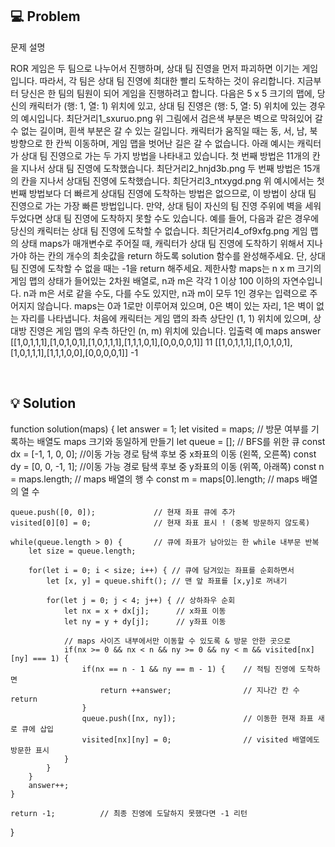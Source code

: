 ## 💻 Problem

문제 설명

ROR 게임은 두 팀으로 나누어서 진행하며, 상대 팀 진영을 먼저 파괴하면 이기는 게임입니다. 따라서, 각 팀은 상대 팀 진영에 최대한 빨리 도착하는 것이 유리합니다.
지금부터 당신은 한 팀의 팀원이 되어 게임을 진행하려고 합니다. 다음은 5 x 5 크기의 맵에, 당신의 캐릭터가 (행: 1, 열: 1) 위치에 있고, 상대 팀 진영은 (행: 5, 열: 5) 위치에 있는 경우의 예시입니다.
최단거리1_sxuruo.png
위 그림에서 검은색 부분은 벽으로 막혀있어 갈 수 없는 길이며, 흰색 부분은 갈 수 있는 길입니다. 캐릭터가 움직일 때는 동, 서, 남, 북 방향으로 한 칸씩 이동하며, 게임 맵을 벗어난 길은 갈 수 없습니다.
아래 예시는 캐릭터가 상대 팀 진영으로 가는 두 가지 방법을 나타내고 있습니다.
첫 번째 방법은 11개의 칸을 지나서 상대 팀 진영에 도착했습니다.
최단거리2_hnjd3b.png
두 번째 방법은 15개의 칸을 지나서 상대팀 진영에 도착했습니다.
최단거리3_ntxygd.png
위 예시에서는 첫 번째 방법보다 더 빠르게 상대팀 진영에 도착하는 방법은 없으므로, 이 방법이 상대 팀 진영으로 가는 가장 빠른 방법입니다.
만약, 상대 팀이 자신의 팀 진영 주위에 벽을 세워두었다면 상대 팀 진영에 도착하지 못할 수도 있습니다. 예를 들어, 다음과 같은 경우에 당신의 캐릭터는 상대 팀 진영에 도착할 수 없습니다.
최단거리4_of9xfg.png
게임 맵의 상태 maps가 매개변수로 주어질 때, 캐릭터가 상대 팀 진영에 도착하기 위해서 지나가야 하는 칸의 개수의 최솟값을 return 하도록 solution 함수를 완성해주세요. 단, 상대 팀 진영에 도착할 수 없을 때는 -1을 return 해주세요.
제한사항
maps는 n x m 크기의 게임 맵의 상태가 들어있는 2차원 배열로, n과 m은 각각 1 이상 100 이하의 자연수입니다.
n과 m은 서로 같을 수도, 다를 수도 있지만, n과 m이 모두 1인 경우는 입력으로 주어지지 않습니다.
maps는 0과 1로만 이루어져 있으며, 0은 벽이 있는 자리, 1은 벽이 없는 자리를 나타냅니다.
처음에 캐릭터는 게임 맵의 좌측 상단인 (1, 1) 위치에 있으며, 상대방 진영은 게임 맵의 우측 하단인 (n, m) 위치에 있습니다.
입출력 예
maps answer
[[1,0,1,1,1],[1,0,1,0,1],[1,0,1,1,1],[1,1,1,0,1],[0,0,0,0,1]] 11
[[1,0,1,1,1],[1,0,1,0,1],[1,0,1,1,1],[1,1,1,0,0],[0,0,0,0,1]] -1

<br/>

## 💡 Solution

function solution(maps) {
let answer = 1;
let visited = maps; // 방문 여부를 기록하는 배열도 maps 크기와 동일하게 만들기
let queue = []; // BFS를 위한 큐
const dx = [-1, 1, 0, 0]; //이동 가능 경로 탐색 후보 중 x좌표의 이동 (왼쪽, 오른쪽)
const dy = [0, 0, -1, 1]; //이동 가능 경로 탐색 후보 중 y좌표의 이동 (위쪽, 아래쪽)
const n = maps.length; // maps 배열의 행 수
const m = maps[0].length; // maps 배열의 열 수

    queue.push([0, 0]);             // 현재 좌표 큐에 추가
    visited[0][0] = 0;              // 현재 좌표 표시 ! (중복 방문하지 않도록)

    while(queue.length > 0) {       // 큐에 좌표가 남아있는 한 while 내부문 반복
        let size = queue.length;

        for(let i = 0; i < size; i++) { // 큐에 담겨있는 좌표를 순회하면서
            let [x, y] = queue.shift(); // 맨 앞 좌표를 [x,y]로 꺼내기

            for(let j = 0; j < 4; j++) { // 상하좌우 순회
                let nx = x + dx[j];      // x좌표 이동
                let ny = y + dy[j];      // y좌표 이동

                // maps 사이즈 내부에서만 이동할 수 있도록 & 방문 안한 곳으로
                if(nx >= 0 && nx < n && ny >= 0 && ny < m && visited[nx][ny] === 1) {
                    if(nx == n - 1 && ny == m - 1) {    // 적팀 진영에 도착하면
                        return ++answer;                // 지나간 칸 수 return
                    }
                    queue.push([nx, ny]);               // 이동한 현재 좌표 새로 큐에 삽입
                    visited[nx][ny] = 0;                // visited 배열에도 방문한 표시
                }
            }
        }
        answer++;
    }

    return -1;          // 최종 진영에 도달하지 못했다면 -1 리턴

}
